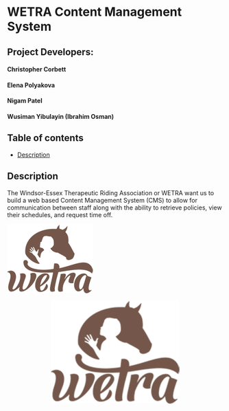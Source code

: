 # WETRA Content Management System

## Project Developers:
#### Christopher Corbett
#### Elena Polyakova
#### Nigam Patel
#### Wusiman Yibulayin (Ibrahim Osman)

## Table of contents
* [Description](#description)


## Description
The Windsor-Essex Therapeutic Riding Association or WETRA want us to build a web based Content Management System (CMS) to allow for communication between staff along with the ability to retrieve policies, view their schedules, and request time off.

<a href='(https://www.wetra.ca/)'> ![Usage](storage/images/logo-retina-dark-160H.png) </a>
<p align="center"><a href="https://www.wetra.ca" target="_blank"><img src="storage/images/logo-retina-dark-160H.png" width="300"></a></p>


